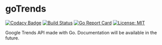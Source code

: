 # goTrends
[![Codacy Badge](https://api.codacy.com/project/badge/Grade/c8bbf98332ec47b5bb7de5dcd66dd983)](https://www.codacy.com?utm_source=github.com&amp;utm_medium=referral&amp;utm_content=sedatcyalcin/goTrends&amp;utm_campaign=Badge_Grade) [![Build Status](https://travis-ci.com/sedatcyalcin/goTrends.svg?token=B1ZfpJrMG9aMs2beiuPu&branch=master)](https://travis-ci.com/sedatcyalcin/goTrends)
[![Go Report Card](https://goreportcard.com/badge/github.com/sedat/goTrends)](https://goreportcard.com/report/github.com/sedat/goTrends)
[![License: MIT](https://img.shields.io/badge/License-MIT-yellow.svg)](https://github.com/sedat/goTrends/blob/master/LICENSE.txt)


Google Trends API made with Go. Documentation will be available in the future.
